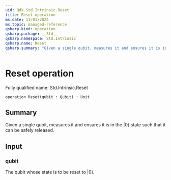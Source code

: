 ```yaml
---
uid: Qdk.Std.Intrinsic.Reset
title: Reset operation
ms.date: 11/01/2024
ms.topic: managed-reference
qsharp.kind: operation
qsharp.package: __Std__
qsharp.namespace: Std.Intrinsic
qsharp.name: Reset
qsharp.summary: "Given a single qubit, measures it and ensures it is in the |0⟩ state such that it can be safely released."
---
```


# Reset operation

Fully qualified name: Std.Intrinsic.Reset

```qsharp
operation Reset(qubit : Qubit) : Unit
```

## Summary
Given a single qubit, measures it and ensures it is in the |0⟩ state
such that it can be safely released.

## Input
### qubit
The qubit whose state is to be reset to |0⟩.
